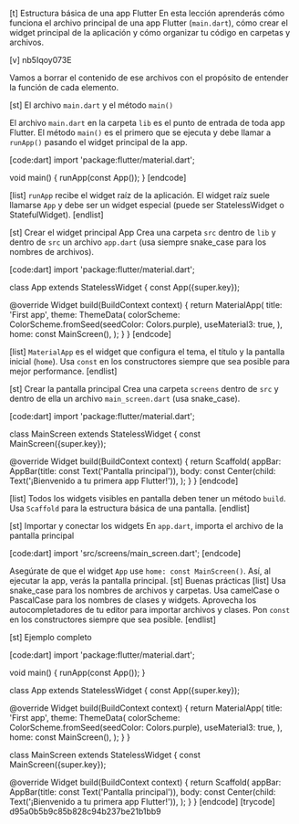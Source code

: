 [t] Estructura básica de una app Flutter
En esta lección aprenderás cómo funciona el archivo principal de una app Flutter (`main.dart`), cómo crear el widget principal de la aplicación y cómo organizar tu código en carpetas y archivos.

[v] nb5Iqoy073E

Vamos a borrar el contenido de ese archivos con el propósito de entender la función de cada elemento.

[st] El archivo `main.dart` y el método `main()`

El archivo `main.dart` en la carpeta `lib` es el punto de entrada de toda app Flutter. El método `main()` es el primero que se ejecuta y debe llamar a `runApp()` pasando el widget principal de la app.

[code:dart]
import 'package:flutter/material.dart';

void main() {
  runApp(const App());
}
[endcode]

[list]
`runApp` recibe el widget raíz de la aplicación.
El widget raíz suele llamarse `App` y debe ser un widget especial (puede ser StatelessWidget o StatefulWidget).
[endlist]

[st] Crear el widget principal App
Crea una carpeta `src` dentro de `lib` y dentro de `src` un archivo `app.dart` (usa siempre snake_case para los nombres de archivos).

[code:dart]
import 'package:flutter/material.dart';

class App extends StatelessWidget {
  const App({super.key});

  @override
  Widget build(BuildContext context) {
    return MaterialApp(
      title: 'First app',
      theme: ThemeData(
        colorScheme: ColorScheme.fromSeed(seedColor: Colors.purple),
        useMaterial3: true,
      ),
      home: const MainScreen(),
    );
  }
}
[endcode]

[list]
`MaterialApp` es el widget que configura el tema, el título y la pantalla inicial (`home`).
Usa `const` en los constructores siempre que sea posible para mejor performance.
[endlist]

[st] Crear la pantalla principal
Crea una carpeta `screens` dentro de `src` y dentro de ella un archivo `main_screen.dart` (usa snake_case).

[code:dart]
import 'package:flutter/material.dart';

class MainScreen extends StatelessWidget {
  const MainScreen({super.key});

  @override
  Widget build(BuildContext context) {
    return Scaffold(
      appBar: AppBar(title: const Text('Pantalla principal')),
      body: const Center(child: Text('¡Bienvenido a tu primera app Flutter!')),
    );
  }
}
[endcode]

[list]
Todos los widgets visibles en pantalla deben tener un método `build`.
Usa `Scaffold` para la estructura básica de una pantalla.
[endlist]

[st] Importar y conectar los widgets
En `app.dart`, importa el archivo de la pantalla principal

[code:dart]
import 'src/screens/main_screen.dart';
[endcode]

Asegúrate de que el widget `App` use `home: const MainScreen()`. Así, al ejecutar la app, verás la pantalla principal.
[st] Buenas prácticas
[list]
Usa snake_case para los nombres de archivos y carpetas.
Usa camelCase o PascalCase para los nombres de clases y widgets.
Aprovecha los autocompletadores de tu editor para importar archivos y clases.
Pon `const` en los constructores siempre que sea posible.
[endlist]

[st] Ejemplo completo

[code:dart]
import 'package:flutter/material.dart';

void main() {
  runApp(const App());
}

class App extends StatelessWidget {
  const App({super.key});

  @override
  Widget build(BuildContext context) {
    return MaterialApp(
      title: 'First app',
      theme: ThemeData(
        colorScheme: ColorScheme.fromSeed(seedColor: Colors.purple),
        useMaterial3: true,
      ),
      home: const MainScreen(),
    );
  }
}

class MainScreen extends StatelessWidget {
  const MainScreen({super.key});

  @override
  Widget build(BuildContext context) {
    return Scaffold(
      appBar: AppBar(title: const Text('Pantalla principal')),
      body: const Center(child: Text('¡Bienvenido a tu primera app Flutter!')),
    );
  }
}
[endcode]
[trycode] d95a0b5b9c85b828c94b237be21b1bb9